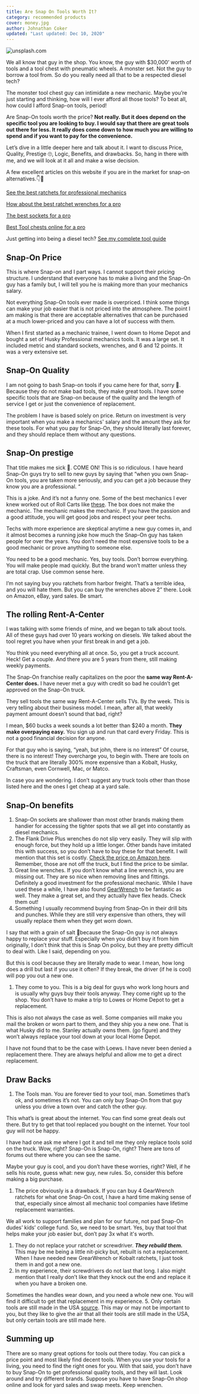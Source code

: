 ```yaml
---
title: Are Snap On Tools Worth It?
category: recommended products
cover: money.jpg
author: Johnathan Coker
updated: "Last updated: Dec 10, 2020"
---
```


![unsplash.com](./money.jpg)

We all know that guy in the shop. You know, the guy with $30,000’ worth of tools and a tool chest with pneumatic wheels. A monster set. Not the guy to borrow a tool from. So do you really need all that to be a respected diesel tech?

The monster tool chest guy can intimidate a new mechanic. Maybe you’re just starting and thinking, how will I ever afford all those tools? To beat all, how could I afford Snap-on tools, period!

Are Snap-On tools worth the price? **Not really. But it does depend on the specific tool you are looking to buy. I would say that there are great tools out there for less. It really does come down to how much you are willing to spend and if you want to pay for the convenience.**

Let’s dive in a little deeper here and talk about it. I want to discuss Price, Quality, Prestige 🙄, Logic, Benefits, and drawbacks. So, hang in there with me, and we will look at it all and make a wise decision.

A few excellent articles on this website if you are in the market for snap-on alternatives.👇🔧

[See the best ratchets for professional mechanics](/the-best-ratchet-for-professional-mechanics/)

[How about the best ratchet wrenches for a pro](/best-rachet-wrench/)

[The best sockets for a pro](/the-best-sockets-for-professional-mechanics/)

[Best Tool chests online for a pro](/5-best-toolboxes-for-mechancis-under-2k/)

Just getting into being a diesel tech? [See my complete tool guide](/the-tool-guide-for-new-diesel-mechanics/)

## Snap-On Price

This is where Snap-on and I part ways. I cannot support their pricing structure. I understand that everyone has to make a living and the Snap-On guy has a family but, I will tell you he is making more than your mechanics salary.

Not everything Snap-On tools ever made is overpriced. I think some things can make your job easier that is not priced into the atmosphere. The point I am making is that there are acceptable alternatives that can be purchased at a much lower-priced and you can have a lot of success with them.

When I first started as a mechanic trainee, I went down to Home Depot and bought a set of Husky Professional mechanics tools. It was a large set. It included metric and standard sockets, wrenches, and 6 and 12 points. It was a very extensive set.

## Snap-On Quality

I am not going to bash Snap-on tools if you came here for that, sorry 🙇‍. Because they do not make bad tools, they make great tools. I have some specific tools that are Snap-on because of the quality and the length of service I get or just the convenience of replacement.

The problem I have is based solely on price. Return on investment is very important when you make a mechanics' salary and the amount they ask for these tools. For what you pay for Snap-On, they should literally last forever, and they should replace them without any questions.

## Snap-On prestige

That title makes me sick 🤮. COME ON! This is so ridiculous. I have heard Snap-On guys try to sell to new guys by saying that “when you own Snap-On tools, you are taken more seriously, and you can get a job because they know you are a professional. “

This is a joke. And it’s not a funny one. Some of the best mechanics I ever knew worked out of Roll Carts like [these](https://amzn.to/2KsOThv). The box does not make the mechanic. The mechanic makes the mechanic. If you have the passion and a good attitude, you will get good jobs and respect your peer techs.

Techs with more experience are skeptical anytime a new guy comes in, and it almost becomes a running joke how much the Snap-On guy has taken people for over the years. You don’t need the most expensive tools to be a good mechanic or prove anything to someone else.

You need to be a good mechanic. Yes, buy tools. Don’t borrow everything. You will make people mad quickly. But the brand won’t matter unless they are total crap. Use common sense here.

I’m not saying buy you ratchets from harbor freight. That’s a terrible idea, and you will hate them. But you can buy the wrenches above 2” there. Look on Amazon, eBay, yard sales. Be smart.

## The rolling Rent-A-Center

I was talking with some friends of mine, and we began to talk about tools. All of these guys had over 10 years working on diesels. We talked about the tool regret you have when your first break in and get a job.

You think you need everything all at once. So, you get a truck account. Heck! Get a couple. And there you are 5 years from there, still making weekly payments.

The Snap-On franchise really capitalizes on the poor the **same way Rent-A-Center does.** I have never met a guy with credit so bad he couldn’t get approved on the Snap-On truck.

They sell tools the same way Rent-A-Center sells TVs. By the week. This is very telling about their business model. I mean, after all, that weekly payment amount doesn’t sound that bad, right?

I mean, $60 bucks a week sounds a lot better than $240 a month. **They make overpaying easy.** You sign up and run that card every Friday. This is not a good financial decision for anyone.

For that guy who is saying, “yeah, but john, there is no interest” Of course, there is no interest! They overcharge you, to begin with. There are tools on the truck that are literally 300% more expensive than a Kobalt, Husky, Craftsman, even Cornwell, Mac, or Matco.

In case you are wondering. I don’t suggest any truck tools other than those listed here and the ones I get cheap at a yard sale.

## Snap-On benefits

1. Snap-On sockets are shallower than most other brands making them handier for accessing the tighter spots that we all get into constantly as diesel mechanics.
2. The Flank Drive Plus wrenches do not slip very easily. They will slip with enough force, but they hold up a little longer. Other bands have imitated this with success, so you don’t have to buy these for that benefit. I will mention that this set is costly. [Check the price on Amazon here](https://amzn.to/2WEcBvH). Remember, those are not off the truck, but I find the price to be similar.
3. Great line wrenches. If you don’t know what a line wrench is, you are missing out. They are so nice when removing lines and fittings. Definitely a good investment for the professional mechanic. While I have used these a while, I have also found [GearWrench](https://amzn.to/34s3K34) to be fantastic as well. They make a great set, and they actually have flex heads. Check them out!
4. Something I usually recommend buying from Snap-On in their drill bits and punches. While they are still very expensive than others, they will usually replace them when they get worn down.

I say that with a grain of salt 🧂because the Snap-On guy is not always happy to replace your stuff. Especially when you didn’t buy it from him originally, I don’t think that this is Snap On policy, but they are pretty difficult to deal with. Like I said, depending on you.

But this is cool because they are literally made to wear. I mean, how long does a drill but last if you use it often? If they break, the driver (if he is cool) will pop you out a new one.

1. They come to you. This is a big deal for guys who work long hours and is usually why guys buy their tools anyway. They come right up to the shop. You don’t have to make a trip to Lowes or Home Depot to get a replacement.

This is also not always the case as well. Some companies will make you mail the broken or worn part to them, and they ship you a new one. That is what Husky did to me. Stanley actually owns them. (go figure) and they won’t always replace your tool down at your local Home Depot.

I have not found that to be the case with Loews. I have never been denied a replacement there. They are always helpful and allow me to get a direct replacement.

## Draw Backs

1. The Tools man. You are forever tied to your tool, man. Sometimes that’s ok, and sometimes it’s not. You can only buy Snap-On from that guy unless you drive a town over and catch the other guy.

This what’s is great about the internet. You can find some great deals out there. But try to get that tool replaced you bought on the internet. Your tool guy will not be happy.

I have had one ask me where I got it and tell me they only replace tools sold on the truck. Wow, right? Snap-On is Snap-On, right? There are tons of forums out there where you can see the same.

Maybe your guy is cool, and you don’t have these worries, right? Well, if he sells his route, guess what: new guy, new rules. So, consider this before making a big purchase.

1. The price obviously is a drawback. If you can buy 4 GearWrench ratchets for what one Snap-On cost, I have a hard time making sense of that, especially since almost all mechanic tool companies have lifetime replacement warranties.

We all work to support families and plan for our future, not pad Snap-On dudes’ kids’ college fund. So, we need to be smart. Yes, buy that tool that helps make your job easier but, don’t pay 3x what it's worth.

1. They do not replace your ratchet or screwdriver. **_They rebuild them._** This may be me being a little nit-picky but, rebuilt is not a replacement. When I have needed new GrearWrench or Kobalt ratchets, I just took them in and got a new one.
2. In my experience, their screwdrivers do not last that long. I also might mention that I really don’t like that they knock out the end and replace it when you have a broken one.

Sometimes the handles wear down, and you need a whole new one. You will find it difficult to get that replacement in my experience. 5. Only certain tools are still made in the USA [source](https://allamericanreviews.com/snap-on-tools/). This may or may not be important to you, but they like to give the air that all their tools are still made in the USA, but only certain tools are still made here.

## Summing up

There are so many great options for tools out there today. You can pick a price point and most likely find decent tools. When you use your tools for a living, you need to find the right ones for you. With that said, you don’t have to buy Snap-On to get professional quality tools, and they will last. Look around and try different brands. Suppose you have to have Snap-On shop online and look for yard sales and swap meets. Keep wrenchen.
